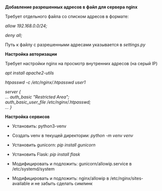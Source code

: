 **Добавление разрешенных адресов в файл для сервера nginx**

Требует отдельного файла со списком адресов в формате:

*allow 192.168.0.0/24;*

*deny all;*

Путь к файлу с разрешенными адресами указывается в *settings.py*

**Настройка авторизации**

Требует настройки nginx на просмотр внутренних адресов (на серый IP)

*apt install apache2-utils*

*htpasswd -c /etc/nginx/.htpasswd user1*

*server {\
    ...
    auth_basic "Restricted Area";\
    auth_basic_user_file /etc/nginx/.htpasswd;\
    ...
}*

**Настройка сервисов**

- Установить: python3-venv
- Создать venv в текущей директории: *python -m venv venv*
- Установить gunicorn: *pip install gunicorn*
- Установить Flask: *pip install flask*

- Модифицировать и подложить: gunicorn/allowip.service
в /etc/systemd/system

- Модифицировать и подложить: nginx/allowip
в /etc/nginx/sites-available и не забыть сделать симлинк

